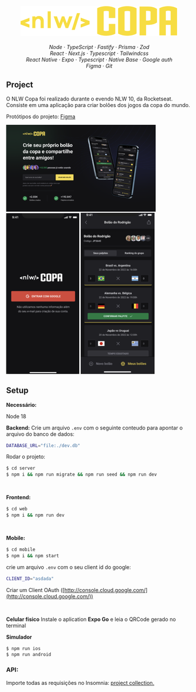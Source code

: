 <h4 align="center">
  <img src="./web/src/assets/logo.svg" alt="NLW Copa"/>
</h4>

<p align="center">
  <em>
    Node
    · TypeScript
    · Fastify
    · Prisma
    · Zod
  </em>
  <br />
  <em>
    React
    · Next.js
    · Typescript
    · Tailwindcss
  </em>
  <br />
  <em>
    React Native
    · Expo
    · Typescript
    · Native Base
    · Google auth
  </em>
  <br />
  <em>
    Figma
    · Git
  </em>
</p>

## Project

O NLW Copa foi realizado durante o evendo NLW 10, da Rocketseat. Consiste em uma aplicação para criar bolões dos jogos da copa do mundo.

Protótipos do projeto:  [Figma](https://www.figma.com/community/file/1169028343875283461)

<img src="./assets/web.png" height="235px" />

<br>
<img src="./assets/home.png" width="198px" />

<img src="./assets/detail.png" width="200px" />

<br>



## Setup

**Necessário:**

Node 18
<br>

**Backend:**
Crie um arquivo `.env` com o seguinte conteudo para apontar o arquivo do banco de dados:

```bash
DATABASE_URL="file:./dev.db"
```

Rodar o projeto:
```bash
$ cd server
$ npm i && npm run migrate && npm run seed && npm run dev
```

<br>

**Frontend:**
```bash
$ cd web
$ npm i && npm run dev
```

<br>

**Mobile:**
```bash
$ cd mobile
$ npm i && npm start
```

crie um arquivo `.env` com o seu client id do google:

```bash
CLIENT_ID="asdada"
```

Criar um Client OAuth ([http://console.cloud.google.com/](http://console.cloud.google.com/))

<br>

**Celular físico**
Instale o aplication **Expo Go** e leia o QRCode gerado no terminal

**Simulador**

```bash
$ npm run ios
$ npm run android
```

### API:

Importe todas as requisições no Insomnia: [project collection.](./server//Insomnia_collection.json)